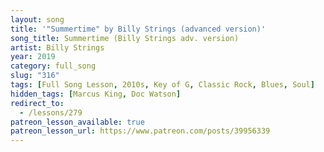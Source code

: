 ```yaml
---
layout: song
title: '"Summertime" by Billy Strings (advanced version)'
song_title: Summertime (Billy Strings adv. version)
artist: Billy Strings
year: 2019
category: full_song
slug: "316"
tags: [Full Song Lesson, 2010s, Key of G, Classic Rock, Blues, Soul]
hidden_tags: [Marcus King, Doc Watson]
redirect_to:
  - /lessons/279
patreon_lesson_available: true
patreon_lesson_url: https://www.patreon.com/posts/39956339
---
```


<!-- patreon_lesson_available: true
patreon_lesson_url: https://www.patreon.com/posts/32143542 -->
